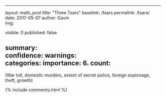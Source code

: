 
---
layout: 	math_post
title:  	"Three Tsars"
baselink:	/tsars
permalink:	/tsars/
date:   	2017-05-07  <!--site.time-->
author:		Gavin	
img:		

visible:	0
published: 	false


summary:	
confidence: 
warnings: 	
categories: 
importance: 6.
count: 		
---

<!-- include tsars/links.md	%}  -->




(War toll, domestic murders, extent of secret police, foreign espionage, theft, growth)



{%  include comments.html %}